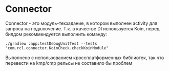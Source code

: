 # Connector
 Connector - это модуль-техзадание, в котором выполнен activity для запроса на подключение.
 Т.к. в качестве DI используется Koin, перед билдом рекоммендуется выполнить команду:


 `./gradlew :app:testDebugUnitTest --tests "com.rcl.connector.KoinCheck.checkKoinModule"`


 Выполнено с использованием кроссплатформенных библиотек, так что перевести на kmp/cmp рельсы не составило бы проблем